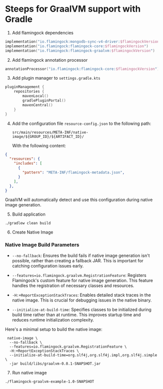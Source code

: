 # Steeps for GraalVM support with Gradle

1. Add flamingock dependencies 
```kotlin
implementation("io.flamingock:mongodb-sync-v4-driver:$flamingockVersion")
implementation("io.flamingock:flamingock-core:$flamingockVersion")
implementation("io.flamingock:flamingock-graalvm:$flamingockVersion")
```

2. Add flamingock annotation processor
```kotlin
annotationProcessor("io.flamingock:flamingock-core:$flamingockVersion")
```

3. Add plugin manager to `settings.gradle.kts`
```kotlin
pluginManagement {
    repositories {
        mavenLocal()
        gradlePluginPortal()
        mavenCentral()
    }
}
```

4. Add the configuration file `resource-config.json` to the following path:
   ```
   src/main/resources/META-INF/native-image/${GROUP_ID}/${ARTIFACT_ID}/
   ```
   With the following content:
```json
{
  "resources": {
    "includes": [
      {
        "pattern": "META-INF/flamingock-metadata.json",
      }
    ],
  },
}
```
   GraalVM will automatically detect and use this configuration during native image generation.


5. Build application
```shell
./gradlew clean build
```

6. Create Native Image

### Native Image Build Parameters
- `--no-fallback`: Ensures the build fails if native image generation isn't possible, rather than creating a fallback JAR. This is important for catching configuration issues early.

- `--features=io.flamingock.graalvm.RegistrationFeature`: Registers Flamingock's custom feature for native image generation. This feature handles the registration of necessary classes and resources.

- `-H:+ReportExceptionStackTraces`: Enables detailed stack traces in the native image. This is crucial for debugging issues in the native binary.

- `--initialize-at-build-time`: Specifies classes to be initialized during build time rather than at runtime. This improves startup time and reduces runtime initialization complexity.

Here's a minimal setup to build the native image:


```shell
 native-image \
  --no-fallback \
  --features=io.flamingock.graalvm.RegistrationFeature \
  -H:+ReportExceptionStackTraces \
  --initialize-at-build-time=org.slf4j,org.slf4j.impl,org.slf4j.simple \
  -jar build/libs/graalvm-0.0.1-SNAPSHOT.jar
```

7. Run native image
```shell
./flamingock-graalvm-example-1.0-SNAPSHOT
```


